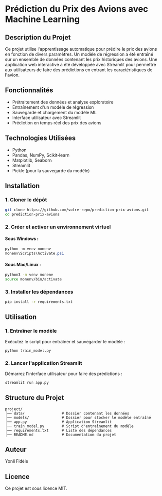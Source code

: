 # Prédiction du Prix des Avions avec Machine Learning

## Description du Projet
Ce projet utilise l'apprentissage automatique pour prédire le prix des avions en fonction de divers paramètres. Un modèle de régression a été entraîné sur un ensemble de données contenant les prix historiques des avions. Une application web interactive a été développée avec Streamlit pour permettre aux utilisateurs de faire des prédictions en entrant les caractéristiques de l'avion.

## Fonctionnalités
- Prétraitement des données et analyse exploratoire
- Entraînement d'un modèle de régression
- Sauvegarde et chargement du modèle ML
- Interface utilisateur avec Streamlit
- Prédiction en temps réel des prix des avions

## Technologies Utilisées
- Python
- Pandas, NumPy, Scikit-learn
- Matplotlib, Seaborn
- Streamlit
- Pickle (pour la sauvegarde du modèle)

## Installation
### 1. Cloner le dépôt
```bash
git clone https://github.com/votre-repo/prediction-prix-avions.git
cd prediction-prix-avions
```

### 2. Créer et activer un environnement virtuel
#### Sous Windows :
```powershell
python -m venv monenv
monenv\Scripts\Activate.ps1
```
#### Sous Mac/Linux :
```bash
python3 -m venv monenv
source monenv/bin/activate
```

### 3. Installer les dépendances
```bash
pip install -r requirements.txt
```

## Utilisation
### 1. Entraîner le modèle
Exécutez le script pour entraîner et sauvegarder le modèle :
```bash
python train_model.py
```

### 2. Lancer l'application Streamlit
Démarrez l'interface utilisateur pour faire des prédictions :
```bash
streamlit run app.py
```

## Structure du Projet
```
project/
│── data/                 # Dossier contenant les données
│── models/               # Dossier pour stocker le modèle entraîné
│── app.py                # Application Streamlit
│── train_model.py        # Script d'entraînement du modèle
│── requirements.txt      # Liste des dépendances
│── README.md             # Documentation du projet
```

## Auteur
Yonli Fidèle

## Licence
Ce projet est sous licence MIT.

